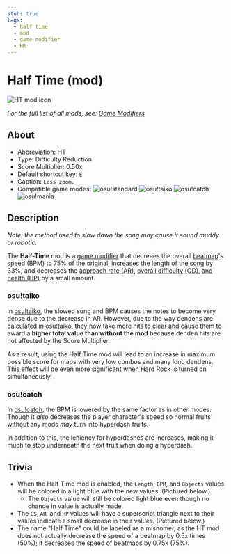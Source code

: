 ```yaml
---
stub: true
tags:
  - half time
  - mod
  - game modifier
  - HR
---
```


# Half Time (mod)

![HT mod icon](/wiki/shared/mods/HT.png "Half Time (HT) mod icon")

*For the full list of all mods, see: [Game Modifiers](/wiki/Game_Modifiers)*

## About

- Abbreviation: HT 
- Type: Difficulty Reduction
- Score Multiplier: 0.50x
- Default shortcut key: `E`
- Caption: `Less zoom.`
- Compatible game modes: ![][o!s] ![][o!t] ![][o!c] ![][o!m]

## Description

*Note: the method used to slow down the song may cause it sound muddy or robotic.*

The **Half-Time** mod is a [game modifier](/wiki/Game_Modifiers) that decreaes the overall [beatmap](/wiki/Beatmaps)'s speed (BPM) to 75% of the original, increases the length of the song by 33%, and decreases the [approach rate (AR)](/wiki/Beatmapping/Approach_rate), [overall difficulty (OD)](/wiki/Beatmapping/Overall_difficulty), [and health (HP)](/wiki/Beatmapping/Health) by a small amount.

### osu!taiko

In [osu!taiko](/wiki/Game_Modes/osu!taiko), the slowed song and BPM causes the notes to become very dense due to the decrease in AR. However, due to the way dendens are calculated in osu!taiko, they now take more hits to clear and cause them to award a **higher total value than without the mod** because denden hits are not affected by the Score Multiplier. 

As a result, using the Half Time mod will lead to an increase in maximum possible score for maps with very low combos and many long dendens. This effect will be even more significant when [Hard Rock](/wiki/Game_Modifiers/Hard_Rock) is turned on simultaneously. 

### osu!catch

In [osu!catch](/wiki/Game_Modes/osu!catch), the BPM is lowered by the same factor as in other modes. Though it *also* decreases the player character's speed so normal fruits without any mods *may* turn into hyperdash fruits.  

In addition to this, the leniency for hyperdashes are increases, making it much to stop underneath the next fruit when doing a hyperdash.

## Trivia

- When the Half Time mod is enabled, the `Length`, `BPM`, and `Objects` values will be colored in a light blue with the new values. (Pictured below.)
  - The `Objects` value will still be colored light blue even though no change in value is actually made.
- The `CS`, `AR`, and `HP` values will have a superscript triangle next to their values indicate a small decrease in their values. (Pictured below.)
- The name "Half Time" could be labeled as a misnomer, as the HT mod does not actually decrease the speed of a beatmap by 0.5x times (50%); it decreases the speed of beatmaps by 0.75x (75%).

<!-- image(s) regarding lines 47 and 49 -->

[o!s]: /wiki/shared/mode/osu.png "osu!standard"
[o!t]: /wiki/shared/mode/taiko.png "osu!taiko"
[o!c]: /wiki/shared/mode/catch.png "osu!catch"
[o!m]: /wiki/shared/mode/mania.png "osu!mania"
